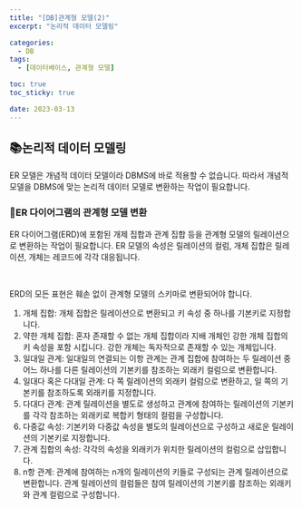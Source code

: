 ```yaml
---
title: "[DB]관계형 모델(2)"
excerpt: "논리적 데이터 모델링"

categories:
  - DB
tags:
  - [데이터베이스, 관계형 모델]

toc: true
toc_sticky: true

date: 2023-03-13
---
```


## 📚논리적 데이터 모델링
ER 모델은 개념적 데이터 모델이라 DBMS에 바로 적용할 수 없습니다. 따라서 개념적 모델을 DBMS에 맞는 논리적 데이터 모델로 변환하는 작업이 필요합니다.

### 📄ER 다이어그램의 관계형 모델 변환
ER 다이어그램(ERD)에 포함된 개제 집합과 관계 집합 등을 관계형 모델의 릴레이션으로 변환하는 작업이 필요합니다. ER 모델의 속성은 릴레이션의 컬럼, 개체 집합은 릴레이션, 개체는 레코드에 각각 대응됩니다.

<br>

ERD의 모든 표현은 훼손 없이 관계형 모델의 스키마로 변환되어야 합니다.
  1. 개체 집합: 개체 집합은 릴레이션으로 변환되고 키 속성 중 하나를 기본키로 지정합니다.
  2. 약한 개체 집합: 혼자 존재할 수 없는 개체 집합이라 지배 개체인 강한 개체 집합의 키 속성을 포함 시킵니다. 강한 개체는 독자적으로 존재할 수 있는 개체입니다.
  3. 일대일 관계: 일대일의 연결되는 이항 관계는 관계 집합에 참여하는 두 릴레이션 중 어느 하나를 다른 릴레이션의 기본키를 참조하는 외래키 컬럼으로 변환합니다.
  4. 일대다 혹은 다대일 관계: 다 쪽 릴레이션의 외래키 컬럼으로 변환하고, 일 쪽의 기본키를 참조하도록 외래키를 지정합니다.
  5. 다대다 관계: 관계 릴레이션을 별도로 생성하고 관계에 참여하는 릴레이션의 기본키를 각각 참조하는 외래키로 복합키 형태의 컬럼을 구성합니다.
  6. 다중값 속성: 기본키와 다중값 속성을 별도의 릴레이션으로 구성하고 새로운 릴레이션의 기본키로 지정합니다.
  7. 관계 집합의 속성: 각각의 속성을 외래키가 위치한 릴레이션의 컬럼으로 삽입합니다.
  8. n항 관계: 관계에 참여하는 n개의 릴레이션의 키들로 구성되는 관계 릴레이션으로 변환합니다. 관계 릴레이션의 컬럼들은 참여 릴레이션의 기본키를 참조하는 외래키와 관계 컬럼으로 구성합니다.

